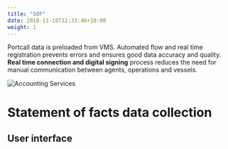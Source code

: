 ```yaml
---
title: "SOF"
date: 2018-11-18T12:33:46+10:00
weight: 1
---
```


Portcall data is preloaded from VMS. Automated flow and real time registration prevents errors and ensures good data accuracy and quality. **Real time connection and digital signing** process reduces the need for manual communication between agents, operations and vessels.

![Accounting Services](/images/austin-distel-nGc5RT2HmF0-unsplash.jpg)

# Statement of facts data collection
## User interface
